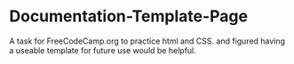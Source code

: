 # Documentation-Template-Page
A task for FreeCodeCamp.org to practice html and CSS. and figured having a useable template for future use would be helpful.
